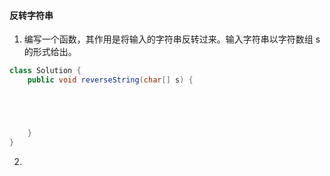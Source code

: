 #### 反转字符串
1. 编写一个函数，其作用是将输入的字符串反转过来。输入字符串以字符数组 s 的形式给出。
```java
class Solution {
    public void reverseString(char[] s) {





    }
}
```

2. 